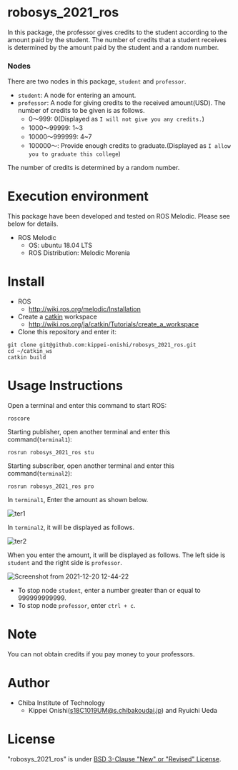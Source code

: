 # robosys_2021_ros

In this package, the professor gives credits to the student according to the amount paid by the student. The number of credits that a student receives is determined by the amount paid by the student and a random number.

### Nodes

There are two nodes in this package, ```student``` and ```professor```.

- ```student```: A node for entering an amount.
- ```professor```: A node for giving credits to the received amount(USD). The number of credits to be given is as follows.
  - 0〜999: 0(Displayed as ```I will not give you any credits.```)
  - 1000〜99999: 1~3
  - 10000〜999999: 4~7
  - 100000〜: Provide enough credits to graduate.(Displayed as ```I allow you to graduate this college```)
  
The number of credits is determined by a random number.

# Execution environment
This package have been developed and tested on ROS Melodic. Please see below for details.

- ROS Melodic
  - OS: ubuntu 18.04 LTS
  - ROS Distribution: Melodic Morenia
# Install
- ROS
  - http://wiki.ros.org/melodic/Installation
- Create a [catkin](http://wiki.ros.org/catkin#Installing_catkin) workspace
  - http://wiki.ros.org/ja/catkin/Tutorials/create_a_workspace
- Clone this repository and enter it:
```
git clone git@github.com:kippei-onishi/robosys_2021_ros.git
cd ~/catkin_ws
catkin build
```
# Usage Instructions
Open a terminal and enter this command to start ROS:
```
roscore
```
Starting publisher, open another terminal and enter this command(```terminal1```):
```
rosrun robosys_2021_ros stu
```
Starting subscriber, open another terminal and enter this command(```terminal2```):
```
rosrun robosys_2021_ros pro
```
In ```terminal1```, Enter the amount as shown below. 

![ter1](https://user-images.githubusercontent.com/94519129/146707955-5044a251-f351-4696-ad5f-46818cee6d6c.png)

In ```terminal2```, it will be displayed as follows.

![ter2](https://user-images.githubusercontent.com/94519129/146708339-7f69607e-bc48-459e-8005-4f93b3c5566a.png)

When you enter the amount, it will be displayed as follows. The left side is ```student``` and the right side is ```professor```.

![Screenshot from 2021-12-20 12-44-22](https://user-images.githubusercontent.com/94519129/146709021-389d277f-0311-4732-963c-c411cf5267e0.png)

- To stop node ```student```, enter a number greater than or equal to 999999999999.
- To stop node ```professor```, enter ```ctrl + c```.

# Note

You can not obtain credits if you pay money to your professors.

# Author
- Chiba Institute of Technology 
  - Kippei Onishi(s18C1019UM@s.chibakoudai.jp) and Ryuichi Ueda  

# License

"robosys_2021_ros" is under [BSD 3-Clause "New" or "Revised" License](https://en.wikipedia.org/wiki/BSD_licenses).
